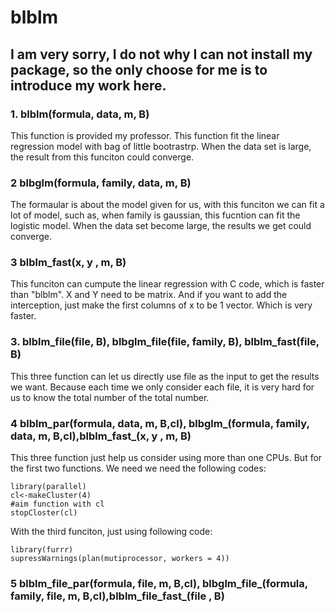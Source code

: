 # blblm


## I am very sorry, I do not why I can not install my package, so the only choose for me is to introduce my work here.

### 1. blblm(formula, data, m, B)
This function is provided my professor. This function fit the linear regression model with bag of little bootrastrp. When the data set is large, the result from this funciton could converge. 

### 2 blbglm(formula, family, data, m, B)
The formaular is about the model given for us, with this funciton we can fit a lot of model, such as, when family is gaussian, this fucntion can fit the logistic model. When the data set become large, the results we get could converge. 

### 3 blblm_fast(x, y , m, B)
This funciton can cumpute the linear regression with C code, which is faster than "blblm". X and Y need to be matrix. And if you want to add the interception, just make the first columns of x to be 1 vector. Which is very faster.  

### 3. blblm_file(file, B), blbglm_file(file, family, B), blblm_fast(file, B)

This three function can let us directly use file as the input to get the results we want. Because each time we only consider each file, it is very hard for us to know the total number of the total number. 

### 4 blblm_par(formula, data, m, B,cl), blbglm_(formula, family, data, m, B,cl),blblm_fast_(x, y , m, B)

This three function just help us consider using more than one CPUs. But for the first two functions. We need we need the following codes:

```{r}
library(parallel)
cl<-makeCluster(4)
#aim function with cl 
stopCloster(cl)
```
With the third funciton, just using following code:
```{r}
library(furrr)
supressWarnings(plan(mutiprocessor, workers = 4))
```
### 5 blblm_file_par(formula, file, m, B,cl), blbglm_file_(formula, family, file, m, B,cl),blblm_file_fast_(file , B)

